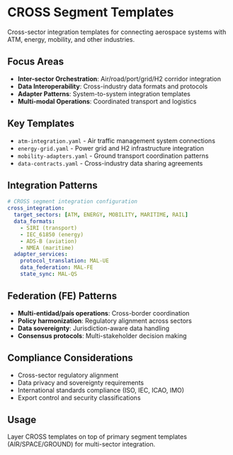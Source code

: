 # CROSS Segment Templates  

Cross-sector integration templates for connecting aerospace systems with ATM, energy, mobility, and other industries.

## Focus Areas

- **Inter-sector Orchestration**: Air/road/port/grid/H2 corridor integration
- **Data Interoperability**: Cross-industry data formats and protocols
- **Adapter Patterns**: System-to-system integration templates
- **Multi-modal Operations**: Coordinated transport and logistics

## Key Templates

- `atm-integration.yaml` - Air traffic management system connections
- `energy-grid.yaml` - Power grid and H2 infrastructure integration  
- `mobility-adapters.yaml` - Ground transport coordination patterns
- `data-contracts.yaml` - Cross-industry data sharing agreements

## Integration Patterns

```yaml
# CROSS segment integration configuration
cross_integration:
  target_sectors: [ATM, ENERGY, MOBILITY, MARITIME, RAIL]
  data_formats:
    - SIRI (transport)
    - IEC_61850 (energy) 
    - ADS-B (aviation)
    - NMEA (maritime)
  adapter_services:
    protocol_translation: MAL-UE
    data_federation: MAL-FE
    state_sync: MAL-QS
```

## Federation (FE) Patterns

- **Multi-entidad/país operations**: Cross-border coordination
- **Policy harmonization**: Regulatory alignment across sectors
- **Data sovereignty**: Jurisdiction-aware data handling
- **Consensus protocols**: Multi-stakeholder decision making

## Compliance Considerations

- Cross-sector regulatory alignment
- Data privacy and sovereignty requirements
- International standards compliance (ISO, IEC, ICAO, IMO)
- Export control and security classifications

## Usage

Layer CROSS templates on top of primary segment templates (AIR/SPACE/GROUND) for multi-sector integration.